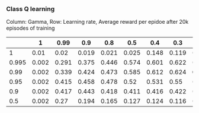 ### Class Q learning

Column: Gamma, Row: Learning rate, Average reward per epidoe after 20k episodes of training

|  | 1 | 0.99 | 0.9 | 0.8 | 0.5 | 0.4 | 0.3 | 0.2 | 0.1 | 0.05 | 0.01 |
| ------------- | -- | -- | -- | -- | -- |-- |-- |-- |-- |-- |-- |
|1|0.01|0.02|0.019|0.021|0.025|0.148|0.119|0.272|0.536|0.548|0.097|
|0.995|0.002|0.291|0.375|0.446|0.574|0.601|0.622|0.648|0.644|0.429|0.091|
|0.99|0.002|0.339|0.424|0.473|0.585|0.612|0.624|**0.651**|0.521|0.394|0.038|
|0.95|0.002|0.415|0.458|0.478|0.52|0.531|0.55|0.57|0.603|0.505|0.045|
|0.9|0.002|0.417|0.443|0.418|0.411|0.416|0.422|0.438|0.473|0.522|0.067|
|0.5|0.002|0.27|0.194|0.165|0.127|0.124|0.116|0.102|0.055|0.108|0.055|
